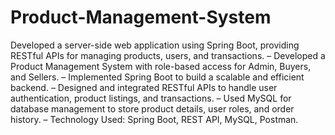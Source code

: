 # Product-Management-System
Developed a server-side web application using Spring Boot, providing RESTful APIs for managing products, users, and transactions.
– Developed a Product Management System with role-based access for Admin, Buyers, and Sellers.
– Implemented Spring Boot to build a scalable and efficient backend.
– Designed and integrated RESTful APIs to handle user authentication, product listings, and transactions.
– Used MySQL for database management to store product details, user roles, and order history.
– Technology Used: Spring Boot, REST API, MySQL, Postman.
